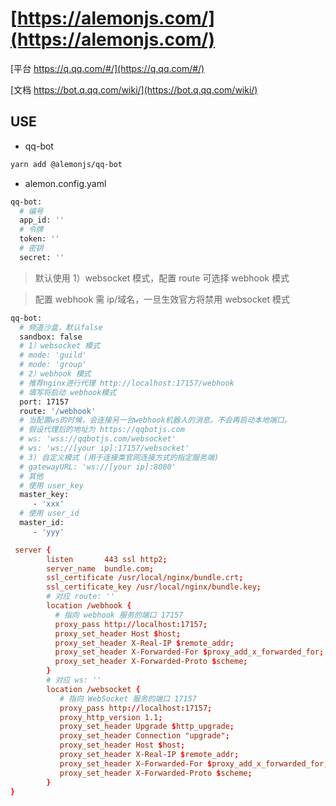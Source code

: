 # [https://alemonjs.com/](https://alemonjs.com/)

[平台 https://q.qq.com/#/](https://q.qq.com/#/)

[文档 https://bot.q.qq.com/wiki/](https://bot.q.qq.com/wiki/)

## USE

- qq-bot

```sh
yarn add @alemonjs/qq-bot
```

- alemon.config.yaml

```sh
qq-bot:
  # 编号
  app_id: ''
  # 令牌
  token: ''
  # 密钥
  secret: ''
```

> 默认使用 1）websocket 模式，配置 route 可选择 webhook 模式

> 配置 webhook 需 ip/域名，一旦生效官方将禁用 websocket 模式

```sh
qq-bot:
  # 频道沙盒，默认false
  sandbox: false
  # 1）websocket 模式
  # mode: 'guild'
  # mode: 'group'
  # 2）webhook 模式
  # 推荐nginx进行代理 http://localhost:17157/webhook
  # 填写将启动 webhook模式
  port: 17157
  route: '/webhook'
  # 当配置ws的时候，会连接另一台webhook机器人的消息。不会再启动本地端口。
  # 假设代理后的地址为 https://qqbotjs.com
  # ws: 'wss://qqbotjs.com/websocket'
  # ws: 'ws://[your ip]:17157/websocket'
  # 3) 自定义模式 (用于连接类官网连接方式的指定服务端)
  # gatewayURL: 'ws://[your ip]:8080'
  # 其他
  # 使用 user_key
  master_key:
     - 'xxx'
  # 使用 user_id
  master_id:
     - 'yyy'
```

```conf
 server {
        listen       443 ssl http2;
        server_name  bundle.com;
        ssl_certificate /usr/local/nginx/bundle.crt;
        ssl_certificate_key /usr/local/nginx/bundle.key;
        # 对应 route: ''
        location /webhook {
          # 指向 webhook 服务的端口 17157
          proxy_pass http://localhost:17157;
          proxy_set_header Host $host;
          proxy_set_header X-Real-IP $remote_addr;
          proxy_set_header X-Forwarded-For $proxy_add_x_forwarded_for;
          proxy_set_header X-Forwarded-Proto $scheme;
        }
        # 对应 ws: ''
        location /websocket {
           # 指向 WebSocket 服务的端口 17157
           proxy_pass http://localhost:17157;
           proxy_http_version 1.1;
           proxy_set_header Upgrade $http_upgrade;
           proxy_set_header Connection "upgrade";
           proxy_set_header Host $host;
           proxy_set_header X-Real-IP $remote_addr;
           proxy_set_header X-Forwarded-For $proxy_add_x_forwarded_for;
           proxy_set_header X-Forwarded-Proto $scheme;
        }
}
```

